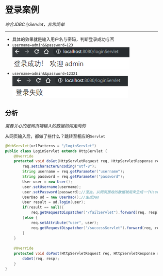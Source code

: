 # 登录案例

*综合JDBC与Servlet，非常简单*

***

* 具体的效果就是输入用户名与密码，判断登录成功与否
* `username=admin&&password=123`![image-20191025112952081](image-20191025112952081.png)
* `username=admin&&password=12321`![image-20191025113040720](image-20191025113040720.png)

## 分析

*需要关心的是网页端输入的数据如何走向的*

从网页输入后，都做了些什么？跳转至相应的`Servlet`

```java
@WebServlet(urlPatterns = "/loginServlet")
public class LoginServlet extends HttpServlet {
    @Override
    protected void doGet(HttpServletRequest req, HttpServletResponse resp) throws ServletException, IOException {
        req.setCharacterEncoding("utf-8");
        String username = req.getParameter("username");
        String password = req.getParameter("password");
        User user = new User();
        user.setUsername(username);
        user.setPassword(password);//至此，从网页接收的数据被用来生成一个User
        UserDao ud = new UserDao();//生成Dao
        User result = ud.login(user);
        if(result == null){
            req.getRequestDispatcher("/failServlet").forward(req, resp);
        }else {
            req.setAttribute("user", user);
            req.getRequestDispatcher("/successServlet").forward(req, resp);
        }
    }

    @Override
    protected void doPost(HttpServletRequest req, HttpServletResponse resp) throws ServletException, IOException {
        doGet(req, resp);
    }
}
```


